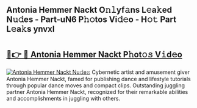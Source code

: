 ## Antonia Hemmer Nackt O𝚗𝚕yf𝚊ns L𝚎a𝚔ed N𝚞𝚍es - Part-uN6 P𝚑𝚘tos Vi𝚍𝚎o - H𝚘𝚝 Part L𝚎a𝚔s ynvxI

# <h2><a href="http://kf0drx.oniu.top/?m=Antonia+Hemmer+Nackt">🔗👉 🔴 Antonia Hemmer Nackt P𝚑ot𝚘𝚜 V𝚒d𝚎o</a></h2>

[![Antonia Hemmer Nackt Nu𝚍e𝚜](https://i.imgur.com/0qMVB7G.gif)](http://kf0drx.oniu.top/?m=Antonia+Hemmer+Nackt)
Cybernetic artist and amusement giver Antonia Hemmer Nackt, famed for publishing dance and lifestyle tutorials through popular dance moves and compact clips. Outstanding juggling partner Antonia Hemmer Nackt, recognized for their remarkable abilities and accomplishments in juggling with others.  
